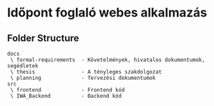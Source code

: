 # Időpont foglaló webes alkalmazás
## Folder Structure
```
docs        
 \ formal-requirements  - Követelmények, hivatalos dokumentumok, segédletek
 \ thesis               - A tényleges szakdolgozat
 \ planning             - Tervezési dokumentumok
src
 \ frontend             - Frontend kód
 \ IWA_Backend          - Backend kód
```